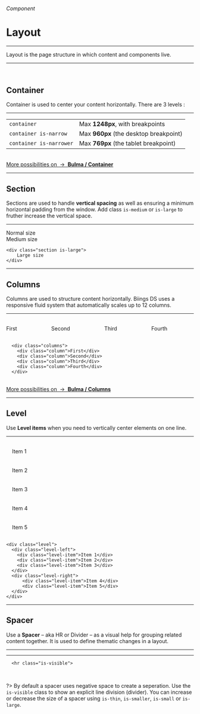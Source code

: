 <h6 class="subtitle is-6 is-uppercase has-text-grey">Component</h6><h1 class="title is-1 is-family-secondary">Layout</h1>
<hr class="is-visible">
<p class="subtitle is-5 is-family-secondary">
    <span class="has-text-weight-semibold">Layout</span> is the page structure in which content and components live.
</p>

<hr class="is-visible"><br>

<h2 class="title is-4 is-family-sans-serif">Container</h2>

Container is used to center your content horizontally. There are 3 levels :
<hr class="is-smaller">
<table class="table is-bordered">
  <tr>
      <td class="is-narrow"><code>container</code></td>
      <td>Max <strong>1248px</strong>, with breakpoints</td>
  </tr>
  <tr>
      <td class="is-narrow"><code>container is-narrow</code></td>
      <td>Max <strong>960px</strong> (the desktop breakpoint)</td>
  </tr>
  <tr>
      <td class="is-narrow"><code>container is-narrower</code></td>
      <td>Max <strong>769px</strong> (the tablet breakpoint)</td>
  </tr>
</table>

<br>
<a href="https://bulma.io/documentation/layout/container/" target="blank" class="box is-bordered">
    More possibilities on &nbsp;→&nbsp; <strong class="has-text-primary">Bulma / Container</strong>
</a>

<hr class="is-large is-visible">

<h2 class="title is-4 is-family-sans-serif">Section</h2>

Sections are used to handle **vertical spacing** as well as ensuring a minimum horizontal padding from the window. 
Add class `is-medium` or `is-large` to fruther increase the vertical space.

<hr class="is-small">

<div class="box is-well is-marginless is-relaxed">
    <div class="section has-background-grey-lighter">
        Normal size
    </div>
    <div class="section is-medium has-background-grey-light">
        Medium size
    </div>
</div>

    <div class="section is-large">
        Large size
    </div>
<hr class="is-large is-visible">

<h2 class="title is-4 is-family-sans-serif">Columns</h2>

Columns are used to structure content horizontally. Biings DS uses a responsive fluid system that automatically scales up to 12 columns.

<hr class="is-small">

<div class="box is-well is-marginless is-relaxed">
  <div class="columns has-text-white has-text-centered">
      <div class="column">
        <div class="message has-background-orange-light has-text-weight-semibold"><br>First<br><br></div>
      </div>
      <div class="column">
        <div class="message has-background-purple-light has-text-weight-semibold"><br>Second<br><br></div>
      </div>
      <div class="column">
        <div class="message has-background-turquoise has-text-weight-semibold"><br>Third<br><br></div>
      </div>
      <div class="column">
        <div class="message has-background-cyan has-text-weight-semibold"><br>Fourth<br><br></div>
      </div>
    </div>
  </div>
  
      <div class="columns">
        <div class="column">First</div>
        <div class="column">Second</div>
        <div class="column">Third</div>
        <div class="column">Fourth</div>
      </div>

<br>
<a href="https://bulma.io/documentation/columns/" target="blank" class="box is-bordered">
    More possibilities on &nbsp;→&nbsp; <strong class="has-text-primary">Bulma / Columns</strong>
</a>
  
<hr class="is-large is-visible">

<h2 class="title is-4 is-family-sans-serif">Level</h2>

Use **Level items** when you need to vertically center elements on one line.

<hr class="is-small">

<div class="box is-well is-marginless is-relaxed">
  <div class="level has-text-white">
    <div class="level-left">
      <div class="level-item"><div class="message has-background-red has-text-weight-semibold"><br>&nbsp; &nbsp; Item 1 &nbsp; &nbsp;<br><br></div></div>
      <div class="level-item"><div class="message has-background-red-light has-text-weight-semibold"><br>&nbsp; &nbsp; Item 2 &nbsp; &nbsp;<br><br></div></div>
      <div class="level-item"><div class="message has-background-red-lighter has-text-weight-semibold"><br>&nbsp; &nbsp; Item 3 &nbsp; &nbsp;<br><br></div></div>
    </div>
    <div class="level-right">
        <div class="level-item"><div class="message has-background-green-light has-text-weight-semibold"><br>&nbsp; &nbsp; Item 4 &nbsp; &nbsp;<br><br></div></div>
        <div class="level-item"><div class="message has-background-green has-text-weight-semibold"><br>&nbsp; &nbsp; Item 5 &nbsp; &nbsp;<br><br></div></div>
    </div>
  </div>
</div>

    <div class="level">
      <div class="level-left">
        <div class="level-item">Item 1</div>
        <div class="level-item">Item 2</div>
        <div class="level-item">Item 3</div>
      </div>
      <div class="level-right">
          <div class="level-item">Item 4</div>
          <div class="level-item">Item 5</div>
      </div>
    </div>

<hr class="is-large is-visible">

<h2 class="title is-4 is-family-sans-serif">Spacer</h2>

Use a **Spacer** – aka HR or Divider – as a visual help for grouping related content together. It is used to define thematic changes in a layout.

<hr class="is-small">

<div class="box is-well is-large is-marginless">
    <hr class="is-visible">
</div>
  
      <hr class="is-visible">
  <br>
  
?> By default a spacer uses negative space to create a seperation. Use the `is-visible` class to show an explicit line division (divider).
You can increase or decrease the size of a spacer using `is-thin`, `is-smaller`, `is-small` or `is-large`.
